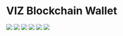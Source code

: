 # VIZ Blockchain Wallet

<img src="screenshots/iPhone 8 Plus-01Login_framed.png" />

<img src="screenshots/iPhone 8 Plus-02Award_framed.png" />

<img src="screenshots/iPhone 8 Plus-03Transfer_framed.png" />

<img src="screenshots/iPhone 8 Plus-04Receive_framed.png" />

<img src="screenshots/iPhone 8 Plus-05News_framed.png" />

<img src="screenshots/iPhone 8 Plus-06Settings_framed.png" />

